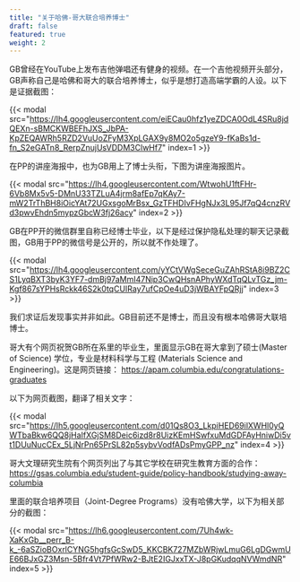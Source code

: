 ```yaml
---
title: "关于哈佛-哥大联合培养博士"
draft: false
featured: true
weight: 2
---
```


GB曾经在YouTube上发布吉他弹唱还有健身的视频。在一个吉他视频开头部分，GB声称自己是哈佛和哥大的联合培养博士，似乎是想打造高端学霸的人设。以下是证据截图：

{{< modal src="https://lh4.googleusercontent.com/eiECau0hfz1yeZDCA0OdL4SRu8jdQEXn-sBMCKWBEFhJXS_JbPA-KpZEQAWRh5RZD2VuUoZFyM3XpLGAX9y8MO2o5gzeY9-fKaBs1d-fn_S2eGATn8_RerpZnujUsVDDM3ClwHf7" index=1 >}}

在PP的讲座海报中，也为GB用上了博士头衔，下图为讲座海报图片。

{{< modal src="https://lh4.googleusercontent.com/WtwohU1ftFHr-6Vb8Mx5v5-DMnU33TZLuA4jrm8afEp7qKAy7-mW2TrThBH8iOicYAt72UGxsgoMrBsx_GzTFHDIvFHgNJx3L95Jf7qQ4cnzRVd3pwvEhdn5mypzGbcW3fj26acy" index=2 >}}

GB在PP开的微信群里自称已经博士毕业，以下是经过保护隐私处理的聊天记录截图，GB用于PP的微信号是公开的，所以就不作处理了。

{{< modal src="https://lh4.googleusercontent.com/yYCtVWgSeceGuZAhRStA8i9BZ2CS1LyqBXT3byK3YF7-dmBj97aMmI47Nip3CwQHsnAPhyWXdTqQLvTGz_jm-Kgf867sYPHsRckk46S2k0tqCUIRay7ufCpOe4uD3jWBAYFpQRjj" index=3 >}}

我们求证后发现事实并非如此。GB目前还不是博士，而且没有根本哈佛哥大联培博士。

哥大有个网页祝贺GB所在系里的毕业生，里面显示GB在哥大拿到了硕士(Master of Science) 学位，专业是材料科学与工程 (Materials Science and Engineering)。这是网页链接： https://apam.columbia.edu/congratulations-graduates

以下为网页截图，翻译了相关文字：

{{< modal src="https://lh5.googleusercontent.com/d01Qs8O3_LkpiHED69ilXWHl0yQWTbaBkw6QQ8jHaIfXGjSM8Deic6izd8r8UizKEmHSwfxuMdGDFAyHniwDi5vt1DUuNucCEx_5LjNrPn65PrSL82p5sybvVodfADsPmyGPP_nz" index=4 >}}

哥大文理研究生院有个网页列出了与其它学校在研究生教育方面的合作： https://gsas.columbia.edu/student-guide/policy-handbook/studying-away-columbia

里面的联合培养项目（Joint-Degree Programs）没有哈佛大学，以下为相关部分的截图：

{{< modal src="https://lh6.googleusercontent.com/7Uh4wk-XaKxGb__perr_B-k_-6aSZioBOxrlCYNG5hgfsGcSwD5_KKCBK727MZbWRjwLmuG6LgDGwmUE66BJxGZ3Msn-5Bfr4Vt7PfWRw2-BJtE2IGJxxTX-J8pGKudqqNVWmdNR" index=5 >}}